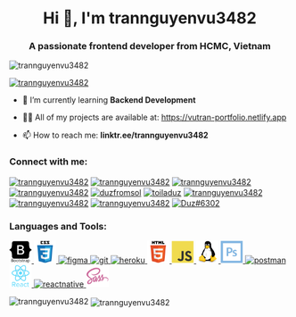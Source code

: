 <h1 align="center">Hi 👋, I'm trannguyenvu3482</h1>
<h3 align="center">A passionate frontend developer from HCMC, Vietnam</h3>

<p align="left"> <img src="https://komarev.com/ghpvc/?username=trannguyenvu3482&label=Profile%20views&color=0e75b6&style=flat" alt="trannguyenvu3482" /> </p>

<p align="left"> <a href="https://github.com/ryo-ma/github-profile-trophy"><img src="https://github-profile-trophy.vercel.app/?username=trannguyenvu3482" alt="trannguyenvu3482" /></a> </p>

- 🌱 I’m currently learning **Backend Development**

- 👨‍💻 All of my projects are available at: https://vutran-portfolio.netlify.app

- 📫 How to reach me: **linktr.ee/trannguyenvu3482**

<h3 align="left">Connect with me:</h3>
<p align="left">
<a href="https://codepen.io/trannguyenvu3482" target="blank"><img align="center" src="https://raw.githubusercontent.com/rahuldkjain/github-profile-readme-generator/master/src/images/icons/Social/codepen.svg" alt="trannguyenvu3482" height="30" width="40" /></a>
<a href="https://linkedin.com/in/trannguyenvu3482" target="blank"><img align="center" src="https://raw.githubusercontent.com/rahuldkjain/github-profile-readme-generator/master/src/images/icons/Social/linked-in-alt.svg" alt="trannguyenvu3482" height="30" width="40" /></a>
<a href="https://stackoverflow.com/users/trannguyenvu3482" target="blank"><img align="center" src="https://raw.githubusercontent.com/rahuldkjain/github-profile-readme-generator/master/src/images/icons/Social/stack-overflow.svg" alt="trannguyenvu3482" height="30" width="40" /></a>
<a href="https://codesandbox.com/trannguyenvu3482" target="blank"><img align="center" src="https://raw.githubusercontent.com/rahuldkjain/github-profile-readme-generator/master/src/images/icons/Social/codesandbox.svg" alt="trannguyenvu3482" height="30" width="40" /></a>
<a href="https://fb.com/duzfromsol" target="blank"><img align="center" src="https://raw.githubusercontent.com/rahuldkjain/github-profile-readme-generator/master/src/images/icons/Social/facebook.svg" alt="duzfromsol" height="30" width="40" /></a>
<a href="https://instagram.com/toiladuz" target="blank"><img align="center" src="https://raw.githubusercontent.com/rahuldkjain/github-profile-readme-generator/master/src/images/icons/Social/instagram.svg" alt="toiladuz" height="30" width="40" /></a>
<a href="https://www.behance.net/trannguyenvu3482" target="blank"><img align="center" src="https://raw.githubusercontent.com/rahuldkjain/github-profile-readme-generator/master/src/images/icons/Social/behance.svg" alt="trannguyenvu3482" height="30" width="40" /></a>
<a href="https://www.hackerrank.com/trannguyenvu3482" target="blank"><img align="center" src="https://raw.githubusercontent.com/rahuldkjain/github-profile-readme-generator/master/src/images/icons/Social/hackerrank.svg" alt="trannguyenvu3482" height="30" width="40" /></a>
<a href="https://www.leetcode.com/trannguyenvu3482" target="blank"><img align="center" src="https://raw.githubusercontent.com/rahuldkjain/github-profile-readme-generator/master/src/images/icons/Social/leet-code.svg" alt="trannguyenvu3482" height="30" width="40" /></a>
<a href="https://discord.gg/Duz#6302" target="blank"><img align="center" src="https://raw.githubusercontent.com/rahuldkjain/github-profile-readme-generator/master/src/images/icons/Social/discord.svg" alt="Duz#6302" height="30" width="40" /></a>
</p>

<h3 align="left">Languages and Tools:</h3>
<p align="left"> <a href="https://getbootstrap.com" target="_blank" rel="noreferrer"> <img src="https://raw.githubusercontent.com/devicons/devicon/master/icons/bootstrap/bootstrap-plain-wordmark.svg" alt="bootstrap" width="40" height="40"/> </a> <a href="https://www.w3schools.com/css/" target="_blank" rel="noreferrer"> <img src="https://raw.githubusercontent.com/devicons/devicon/master/icons/css3/css3-original-wordmark.svg" alt="css3" width="40" height="40"/> </a> <a href="https://www.figma.com/" target="_blank" rel="noreferrer"> <img src="https://www.vectorlogo.zone/logos/figma/figma-icon.svg" alt="figma" width="40" height="40"/> </a> <a href="https://git-scm.com/" target="_blank" rel="noreferrer"> <img src="https://www.vectorlogo.zone/logos/git-scm/git-scm-icon.svg" alt="git" width="40" height="40"/> </a> <a href="https://heroku.com" target="_blank" rel="noreferrer"> <img src="https://www.vectorlogo.zone/logos/heroku/heroku-icon.svg" alt="heroku" width="40" height="40"/> </a> <a href="https://www.w3.org/html/" target="_blank" rel="noreferrer"> <img src="https://raw.githubusercontent.com/devicons/devicon/master/icons/html5/html5-original-wordmark.svg" alt="html5" width="40" height="40"/> </a> <a href="https://developer.mozilla.org/en-US/docs/Web/JavaScript" target="_blank" rel="noreferrer"> <img src="https://raw.githubusercontent.com/devicons/devicon/master/icons/javascript/javascript-original.svg" alt="javascript" width="40" height="40"/> </a> <a href="https://www.linux.org/" target="_blank" rel="noreferrer"> <img src="https://raw.githubusercontent.com/devicons/devicon/master/icons/linux/linux-original.svg" alt="linux" width="40" height="40"/> </a> <a href="https://www.photoshop.com/en" target="_blank" rel="noreferrer"> <img src="https://raw.githubusercontent.com/devicons/devicon/master/icons/photoshop/photoshop-line.svg" alt="photoshop" width="40" height="40"/> </a> <a href="https://postman.com" target="_blank" rel="noreferrer"> <img src="https://www.vectorlogo.zone/logos/getpostman/getpostman-icon.svg" alt="postman" width="40" height="40"/> </a> <a href="https://reactjs.org/" target="_blank" rel="noreferrer"> <img src="https://raw.githubusercontent.com/devicons/devicon/master/icons/react/react-original-wordmark.svg" alt="react" width="40" height="40"/> </a> <a href="https://reactnative.dev/" target="_blank" rel="noreferrer"> <img src="https://reactnative.dev/img/header_logo.svg" alt="reactnative" width="40" height="40"/> </a> <a href="https://sass-lang.com" target="_blank" rel="noreferrer"> <img src="https://raw.githubusercontent.com/devicons/devicon/master/icons/sass/sass-original.svg" alt="sass" width="40" height="40"/> </a> </p>

<p><img align="left" src="https://github-readme-stats.vercel.app/api/top-langs?username=trannguyenvu3482&show_icons=true&locale=en&layout=compact" alt="trannguyenvu3482" /></p>

<p>&nbsp;<img align="center" src="https://github-readme-stats.vercel.app/api?username=trannguyenvu3482&show_icons=true&theme=dark&locale=en" alt="trannguyenvu3482" /></p>
